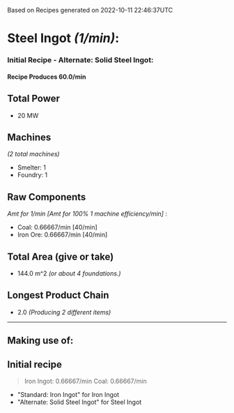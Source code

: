 Based on Recipes generated on 2022-10-11 22:46:37UTC
# Steel Ingot *(1/min)*:
### Initial Recipe - Alternate: Solid Steel Ingot:


#### Recipe Produces 60.0/min

## Total Power
*  20 MW

## Machines
*(2 total machines)*
* Smelter: 1
* Foundry: 1

## Raw Components
*Amt for 1/min [Amt for 100% 1 machine efficiency/min]*
:
* Coal: 0.66667/min [40/min]
* Iron Ore: 0.66667/min [40/min]

## Total Area (give or take)
*  144.0 m^2
*(or about 4 foundations.)*

## Longest Product Chain
*  2.0
*(Producing 2 different items)*


------

## Making use of:

## Initial recipe

> Iron Ingot: 0.66667/min
> Coal: 0.66667/min

* "Standard: Iron Ingot" for Iron Ingot
* "Alternate: Solid Steel Ingot" for Steel Ingot